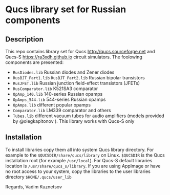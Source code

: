 # Qucs library set for Russian components

## Description

This repo contains library set for Qucs http://qucs.sourceforge.net and Qucs-S https://ra3xdh.github.io circuit simulators. The foolowing components are presented:

 - `RusDiodes.lib` Russian diodes and Zener diodes
 - `RusBJT_Part1.lib` `RusBJT_Part2.lib` Russian bipolar transistors
 - `RusJFET.lib` Russian junction field-effect transistors (JFETs)
 - `RusComparator.lib` K521SA3 comparator
 - `OpAmp_140.lib` 140-series Russian opamps
 - `OpAmps_544.lib` 544-series Russian opamps
 - `OpAmps.lib` different popular opamps
 - `Comparator.lib` LM339 comparator and others
 - `Tubes.lib` different vacuum tubes for audio amplifiers (models provided by @olegkapitonov ). This library works with Qucs-S only

## Installation

To install libraries copy them all into system Qucs library directory. For example to the `$QUCSDIR/share/qucs/library` on Linux. `$QUCSDIR` is the Qucs installation root (for example `/usr/local`). For Qucs-S default libraries location is `/usr/share/qucs_s/library`. If you are using AppImage or have no root access to your system, copy the libraries to the user libraries directory `$HOME/.qucs/user_lib`

Regards, 
Vadim Kuznetsov

